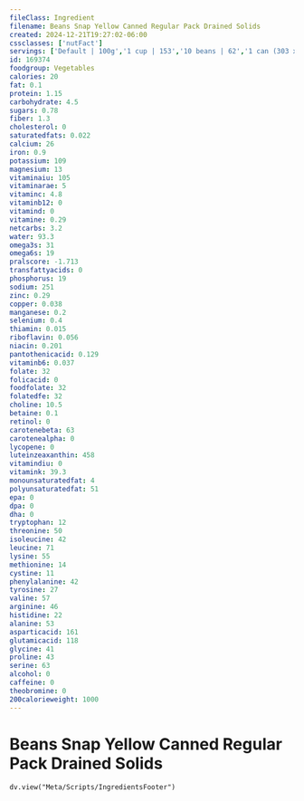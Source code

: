 ```yaml
---
fileClass: Ingredient
filename: Beans Snap Yellow Canned Regular Pack Drained Solids
created: 2024-12-21T19:27:02-06:00
cssclasses: ['nutFact']
servings: ['Default | 100g','1 cup | 153','10 beans | 62','1 can (303 x 406) | 262']
id: 169374
foodgroup: Vegetables
calories: 20
fat: 0.1
protein: 1.15
carbohydrate: 4.5
sugars: 0.78
fiber: 1.3
cholesterol: 0
saturatedfats: 0.022
calcium: 26
iron: 0.9
potassium: 109
magnesium: 13
vitaminaiu: 105
vitaminarae: 5
vitaminc: 4.8
vitaminb12: 0
vitamind: 0
vitamine: 0.29
netcarbs: 3.2
water: 93.3
omega3s: 31
omega6s: 19
pralscore: -1.713
transfattyacids: 0
phosphorus: 19
sodium: 251
zinc: 0.29
copper: 0.038
manganese: 0.2
selenium: 0.4
thiamin: 0.015
riboflavin: 0.056
niacin: 0.201
pantothenicacid: 0.129
vitaminb6: 0.037
folate: 32
folicacid: 0
foodfolate: 32
folatedfe: 32
choline: 10.5
betaine: 0.1
retinol: 0
carotenebeta: 63
carotenealpha: 0
lycopene: 0
luteinzeaxanthin: 458
vitamindiu: 0
vitamink: 39.3
monounsaturatedfat: 4
polyunsaturatedfat: 51
epa: 0
dpa: 0
dha: 0
tryptophan: 12
threonine: 50
isoleucine: 42
leucine: 71
lysine: 55
methionine: 14
cystine: 11
phenylalanine: 42
tyrosine: 27
valine: 57
arginine: 46
histidine: 22
alanine: 53
asparticacid: 161
glutamicacid: 118
glycine: 41
proline: 43
serine: 63
alcohol: 0
caffeine: 0
theobromine: 0
200calorieweight: 1000
---
```


# Beans Snap Yellow Canned Regular Pack Drained Solids

```dataviewjs
dv.view("Meta/Scripts/IngredientsFooter")
```